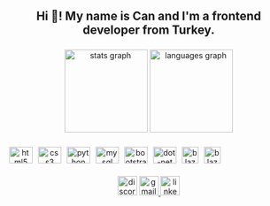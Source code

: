 <h2 align="center">Hi 👋! My name is Can and I'm a frontend developer from Turkey.</h2>

###

<div align="center">
  <img src="https://github-readme-stats.vercel.app/api?username=Cannbayazit&hide_title=false&hide_rank=false&show_icons=true&include_all_commits=true&count_private=true&disable_animations=false&theme=dracula&locale=en&hide_border=false" height="150" alt="stats graph"  />
  <img src="https://github-readme-stats.vercel.app/api/top-langs?username=Cannbayazit&locale=en&hide_title=false&layout=compact&card_width=320&langs_count=5&theme=dracula&hide_border=false" height="150" alt="languages graph"  />
</div>

###

<div align="center" style="display:flex;gap:10px;">
  <img src="https://cdn.jsdelivr.net/gh/devicons/devicon/icons/html5/html5-original.svg" height="30" width="42" alt="html5 logo"  />
  <img src="https://cdn.jsdelivr.net/gh/devicons/devicon/icons/css3/css3-original.svg" height="30" width="42" alt="css3 logo"  />
  <img src="https://cdn.jsdelivr.net/gh/devicons/devicon/icons/python/python-original.svg" height="30" width="42" alt="python logo"  />
  <img src="https://cdn.jsdelivr.net/gh/devicons/devicon/icons/mysql/mysql-original.svg" height="30" width="42" alt="mysql logo"  />
  <img src="https://cdn.jsdelivr.net/gh/devicons/devicon/icons/bootstrap/bootstrap-original.svg" height="30" width="42" alt="bootstrap logo"  />
  <img src="https://cdn.jsdelivr.net/gh/devicons/devicon/icons/dot-net/dot-net-original.svg" height="30" width="42" alt="dot-net logo"  />
  <img src="https://upload.wikimedia.org/wikipedia/commons/thumb/d/d0/Blazor.png/800px-Blazor.png" height="30" width="30" alt="blazor logo"  />
  <img src="https://static-00.iconduck.com/assets.00/c-sharp-c-icon-456x512-9sej0lrz.png" height="30" width="30" alt="blazor logo"  />
  
   
</div>

###

<div align="center">
  <img src="https://img.shields.io/static/v1?message=Discord&logo=discord&label=Can#3027&color=7289DA&logoColor=white&labelColor=&style=for-the-badge" height="35" alt="discord logo"  />
  <a href="bayazitdogancan@gmail.com" target="_blank">
    <img src="https://img.shields.io/static/v1?message=Gmail&logo=gmail&label=&color=D14836&logoColor=white&labelColor=&style=for-the-badge" height="35" alt="gmail logo"  />
  </a>
  <img src="https://img.shields.io/static/v1?message=LinkedIn&logo=linkedin&label=Dogan Can Bayazıt&color=0077B5&logoColor=white&labelColor=&style=for-the-badge" height="35" alt="linkedin logo"  />
</div>

###

